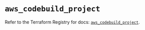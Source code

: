 # `aws_codebuild_project`

Refer to the Terraform Registry for docs: [`aws_codebuild_project`](https://registry.terraform.io/providers/hashicorp/aws/6.4.0/docs/resources/codebuild_project).
